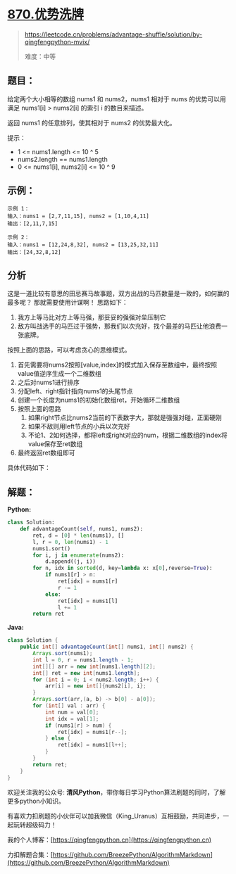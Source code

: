 # [870.优势洗牌](https://leetcode.cn/problems/advantage-shuffle/solution/by-qingfengpython-mvix/)

> https://leetcode.cn/problems/advantage-shuffle/solution/by-qingfengpython-mvix/
>
> 难度：中等

## 题目：
给定两个大小相等的数组 nums1 和 nums2，nums1 相对于 nums 的优势可以用满足 nums1[i] > nums2[i] 的索引 i 的数目来描述。

返回 nums1 的任意排列，使其相对于 nums2 的优势最大化。

提示：
- 1 <= nums1.length <= 10 ^ 5
- nums2.length == nums1.length
- 0 <= nums1[i], nums2[i] <= 10 ^ 9

## 示例：

```
示例 1：
输入：nums1 = [2,7,11,15], nums2 = [1,10,4,11]
输出：[2,11,7,15]

示例 2：
输入：nums1 = [12,24,8,32], nums2 = [13,25,32,11]
输出：[24,32,8,12]
```

## 分析
这是一道比较有意思的田忌赛马故事题，双方出战的马匹数量是一致的，如何赢的最多呢？
那就需要使用计谋啊！
思路如下：
1. 我方上等马比对方上等马强，那妥妥的强强对垒压制它
2. 敌方叫战选手的马匹过于强势，那我们以次充好，找个最差的马匹让他浪费一张底牌。

按照上面的思路，可以考虑贪心的思维模式。
1. 首先需要将nums2按照[value,index]的模式加入保存至数组中，最终按照value值逆序生成一个二维数组
2. 之后对nums1进行排序
3. 分配left、right指针指向nums1的头尾节点
4. 创建一个长度为nums1的初始化数组ret，开始循环二维数组
5. 按照上面的思路
   1. 如果right节点比nums2当前的下表数字大，那就是强强对碰，正面硬刚
   2. 如果不敌则用left节点的小兵以次充好
   3. 不论1、2如何选择，都将left或right对应的num，根据二维数组的index将value保存至ret数组
6. 最终返回ret数组即可

具体代码如下：

## 解题：

**Python:**

```python
class Solution:
    def advantageCount(self, nums1, nums2):
        ret, d = [0] * len(nums1), []
        l, r = 0, len(nums1) - 1
        nums1.sort()
        for i, j in enumerate(nums2):
            d.append((j, i))
        for n, idx in sorted(d, key=lambda x: x[0],reverse=True):
            if nums1[r] > n:
                ret[idx] = nums1[r]
                r -= 1
            else:
                ret[idx] = nums1[l]
                l += 1
        return ret
```

**Java:**

```java
class Solution {
    public int[] advantageCount(int[] nums1, int[] nums2) {
        Arrays.sort(nums1);
        int l = 0, r = nums1.length - 1;
        int[][] arr = new int[nums1.length][2];
        int[] ret = new int[nums1.length];
        for (int i = 0; i < nums2.length; i++) {
            arr[i] = new int[]{nums2[i], i};
        }
        Arrays.sort(arr,(a, b) -> b[0] - a[0]);
        for (int[] val : arr) {
            int num = val[0];
            int idx = val[1];
            if (nums1[r] > num) {
                ret[idx] = nums1[r--];
            } else {
                ret[idx] = nums1[l++];
            }
        }
        return ret;
    }
}
```

欢迎关注我的公众号: **清风Python**，带你每日学习Python算法刷题的同时，了解更多python小知识。

有喜欢力扣刷题的小伙伴可以加我微信（King_Uranus）互相鼓励，共同进步，一起玩转超级码力！

我的个人博客：[https://qingfengpython.cn](https://qingfengpython.cn)

力扣解题合集：[https://github.com/BreezePython/AlgorithmMarkdown](https://github.com/BreezePython/AlgorithmMarkdown)